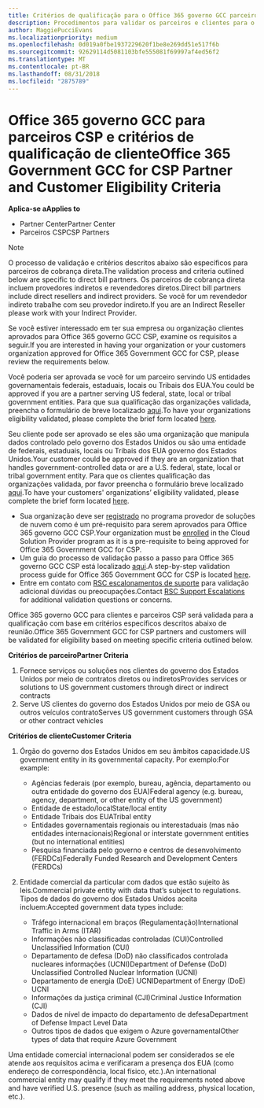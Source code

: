 ```yaml
---
title: Critérios de qualificação para o Office 365 governo GCC parceiro e do cliente | Partner Center
description: Procedimentos para validar os parceiros e clientes para o Office 365 governo GCC CSP.
author: MaggiePucciEvans
ms.localizationpriority: medium
ms.openlocfilehash: 0d019a0fbe1937229620f1be8e269dd51e517f6b
ms.sourcegitcommit: 92629114d5081103bfe555081f69997af4ed56f2
ms.translationtype: MT
ms.contentlocale: pt-BR
ms.lasthandoff: 08/31/2018
ms.locfileid: "2875789"
---
```

# <a name="office-365-government-gcc-for-csp-partner-and-customer-eligibility-criteria"></a><span data-ttu-id="e6010-103">Office 365 governo GCC para parceiros CSP e critérios de qualificação de cliente</span><span class="sxs-lookup"><span data-stu-id="e6010-103">Office 365 Government GCC for CSP Partner and Customer Eligibility Criteria</span></span>

**<span data-ttu-id="e6010-104">Aplica-se a</span><span class="sxs-lookup"><span data-stu-id="e6010-104">Applies to</span></span>**

-  <span data-ttu-id="e6010-105">Partner Center</span><span class="sxs-lookup"><span data-stu-id="e6010-105">Partner Center</span></span>
-  <span data-ttu-id="e6010-106">Parceiros CSP</span><span class="sxs-lookup"><span data-stu-id="e6010-106">CSP Partners</span></span>

>[!NOTE]
><span data-ttu-id="e6010-107">O processo de validação e critérios descritos abaixo são específicos para parceiros de cobrança direta.</span><span class="sxs-lookup"><span data-stu-id="e6010-107">The validation process and criteria outlined below are specific to direct bill partners.</span></span> <span data-ttu-id="e6010-108">Os parceiros de cobrança direta incluem provedores indiretos e revendedores diretos.</span><span class="sxs-lookup"><span data-stu-id="e6010-108">Direct bill partners include direct resellers and indirect providers.</span></span>  <span data-ttu-id="e6010-109">Se você for um revendedor indireto trabalhe com seu provedor indireto.</span><span class="sxs-lookup"><span data-stu-id="e6010-109">If you are an Indirect Reseller please work with your Indirect Provider.</span></span> 

<span data-ttu-id="e6010-110">Se você estiver interessado em ter sua empresa ou organização clientes aprovados para Office 365 governo GCC CSP, examine os requisitos a seguir.</span><span class="sxs-lookup"><span data-stu-id="e6010-110">If you are interested in having your organization or your customers organization approved for Office 365 Government GCC for CSP, please review the requirements below.</span></span>

<span data-ttu-id="e6010-111">Você poderia ser aprovada se você for um parceiro servindo US entidades governamentais federais, estaduais, locais ou Tribais dos EUA.</span><span class="sxs-lookup"><span data-stu-id="e6010-111">You could be approved if you are a partner serving US federal, state, local or tribal government entities.</span></span> <span data-ttu-id="e6010-112">Para que sua qualificação das organizações validada, preencha o formulário de breve localizado [aqui](https://products.office.com/government/eligibility-validation?ReqType=CSPPartner).</span><span class="sxs-lookup"><span data-stu-id="e6010-112">To have your organizations eligibility validated, please complete the brief form located [here](https://products.office.com/government/eligibility-validation?ReqType=CSPPartner).</span></span>

<span data-ttu-id="e6010-113">Seu cliente pode ser aprovado se eles são uma organização que manipula dados controlado pelo governo dos Estados Unidos ou são uma entidade de federais, estaduais, locais ou Tribais dos EUA governo dos Estados Unidos.</span><span class="sxs-lookup"><span data-stu-id="e6010-113">Your customer could be approved if they are an organization that handles government-controlled data or are a U.S. federal, state, local or tribal government entity.</span></span> <span data-ttu-id="e6010-114">Para que os clientes qualificação das organizações validada, por favor preencha o formulário breve localizado [aqui](https://products.office.com/government/eligibility-validation?ReqType=CSPCustomer).</span><span class="sxs-lookup"><span data-stu-id="e6010-114">To have your customers' organizations’ eligibility validated, please complete the brief form located [here](https://products.office.com/government/eligibility-validation?ReqType=CSPCustomer).</span></span> 

-   <span data-ttu-id="e6010-115">Sua organização deve ser [registrado](https://partnercenter.microsoft.com/partner/cloud-solution-provider) no programa provedor de soluções de nuvem como é um pré-requisito para serem aprovados para Office 365 governo GCC CSP.</span><span class="sxs-lookup"><span data-stu-id="e6010-115">Your organization must be [enrolled](https://partnercenter.microsoft.com/partner/cloud-solution-provider) in the Cloud Solution Provider program as it is a pre-requisite to being approved for Office 365 Government GCC for CSP.</span></span>
-   <span data-ttu-id="e6010-116">Um guia do processo de validação passo a passo para Office 365 governo GCC CSP está localizado [aqui](https://go.microsoft.com/fwlink/?linkid=2007323).</span><span class="sxs-lookup"><span data-stu-id="e6010-116">A step-by-step validation process guide for Office 365 Government GCC for CSP is located [here](https://go.microsoft.com/fwlink/?linkid=2007323).</span></span>
-   <span data-ttu-id="e6010-117">Entre em contato com [RSC escalonamentos de suporte](mailto:usgcce@microsoft.com) para validação adicional dúvidas ou preocupações.</span><span class="sxs-lookup"><span data-stu-id="e6010-117">Contact [RSC Support Escalations](mailto:usgcce@microsoft.com) for additional validation questions or concerns.</span></span>

<span data-ttu-id="e6010-118">Office 365 governo GCC para clientes e parceiros CSP será validada para a qualificação com base em critérios específicos descritos abaixo de reunião.</span><span class="sxs-lookup"><span data-stu-id="e6010-118">Office 365 Government GCC for CSP partners and customers will be validated for eligibility based on meeting specific criteria outlined below.</span></span>

**<span data-ttu-id="e6010-119">Critérios de parceiro</span><span class="sxs-lookup"><span data-stu-id="e6010-119">Partner Criteria</span></span>**
1.  <span data-ttu-id="e6010-120">Fornece serviços ou soluções nos clientes do governo dos Estados Unidos por meio de contratos diretos ou indiretos</span><span class="sxs-lookup"><span data-stu-id="e6010-120">Provides services or solutions to US government customers through direct or indirect contracts</span></span>
2.  <span data-ttu-id="e6010-121">Serve US clientes do governo dos Estados Unidos por meio de GSA ou outros veículos contrato</span><span class="sxs-lookup"><span data-stu-id="e6010-121">Serves US government customers through GSA or other contract vehicles</span></span>

**<span data-ttu-id="e6010-122">Critérios de cliente</span><span class="sxs-lookup"><span data-stu-id="e6010-122">Customer Criteria</span></span>**
1.  <span data-ttu-id="e6010-123">Órgão do governo dos Estados Unidos em seu âmbitos capacidade.</span><span class="sxs-lookup"><span data-stu-id="e6010-123">US government entity in its governmental capacity.</span></span> <span data-ttu-id="e6010-124">Por exemplo:</span><span class="sxs-lookup"><span data-stu-id="e6010-124">For example:</span></span>
 
    -  <span data-ttu-id="e6010-125">Agências federais (por exemplo, bureau, agência, departamento ou outra entidade do governo dos EUA)</span><span class="sxs-lookup"><span data-stu-id="e6010-125">Federal agency (e.g. bureau, agency, department, or other entity of the US government)</span></span>
    -   <span data-ttu-id="e6010-126">Entidade de estado/local</span><span class="sxs-lookup"><span data-stu-id="e6010-126">State/local entity</span></span> 
    -   <span data-ttu-id="e6010-127">Entidade Tribais dos EUA</span><span class="sxs-lookup"><span data-stu-id="e6010-127">Tribal entity</span></span>
    -   <span data-ttu-id="e6010-128">Entidades governamentais regionais ou interestaduais (mas não entidades internacionais)</span><span class="sxs-lookup"><span data-stu-id="e6010-128">Regional or interstate government entities (but no international entities)</span></span>
    -   <span data-ttu-id="e6010-129">Pesquisa financiada pelo governo e centros de desenvolvimento (FERDCs)</span><span class="sxs-lookup"><span data-stu-id="e6010-129">Federally Funded Research and Development Centers (FERDCs)</span></span>

2.  <span data-ttu-id="e6010-130">Entidade comercial da particular com dados que estão sujeito às leis.</span><span class="sxs-lookup"><span data-stu-id="e6010-130">Commercial private entity with data that’s subject to regulations.</span></span> <span data-ttu-id="e6010-131">Tipos de dados do governo dos Estados Unidos aceita incluem:</span><span class="sxs-lookup"><span data-stu-id="e6010-131">Accepted government data types include:</span></span> 
    -   <span data-ttu-id="e6010-132">Tráfego internacional em braços (Regulamentação)</span><span class="sxs-lookup"><span data-stu-id="e6010-132">International Traffic in Arms (ITAR)</span></span>
    -   <span data-ttu-id="e6010-133">Informações não classificadas controladas (CUI)</span><span class="sxs-lookup"><span data-stu-id="e6010-133">Controlled Unclassified Information (CUI)</span></span>
    -   <span data-ttu-id="e6010-134">Departamento de defesa (DoD) não classificados controlada nucleares informações (UCNI)</span><span class="sxs-lookup"><span data-stu-id="e6010-134">Department of Defense (DoD) Unclassified Controlled Nuclear Information (UCNI)</span></span>
    -   <span data-ttu-id="e6010-135">Departamento de energia (DoE) UCNI</span><span class="sxs-lookup"><span data-stu-id="e6010-135">Department of Energy (DoE) UCNI</span></span>
    -   <span data-ttu-id="e6010-136">Informações da justiça criminal (CJI)</span><span class="sxs-lookup"><span data-stu-id="e6010-136">Criminal Justice Information (CJI)</span></span>
    -   <span data-ttu-id="e6010-137">Dados de nível de impacto do departamento de defesa</span><span class="sxs-lookup"><span data-stu-id="e6010-137">Department of Defense Impact Level Data</span></span>
    -   <span data-ttu-id="e6010-138">Outros tipos de dados que exigem o Azure governamental</span><span class="sxs-lookup"><span data-stu-id="e6010-138">Other types of data that require Azure Government</span></span>

<span data-ttu-id="e6010-139">Uma entidade comercial internacional podem ser considerados se ele atende aos requisitos acima e verificaram a presença dos EUA (como endereço de correspondência, local físico, etc.).</span><span class="sxs-lookup"><span data-stu-id="e6010-139">An international commercial entity may qualify if they meet the requirements noted above and have verified U.S. presence (such as mailing address, physical location, etc.).</span></span>


